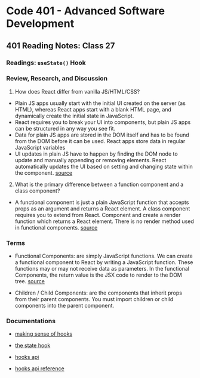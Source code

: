# Code 401 - Advanced Software Development

## 401 Reading Notes: Class 27

### Readings: `useState()` Hook

### Review, Research, and Discussion

1. How does React differ from vanilla JS/HTML/CSS?

  - Plain JS apps usually start with the initial UI created on the server (as HTML), whereas React apps start with a blank HTML page, and dynamically create the initial state in JavaScript.
 - React requires you to break your UI into components, but plain JS apps can be structured in any way you see fit.
 - Data for plain JS apps are stored in the DOM itself and has to be found from the DOM before it can be used. React apps store data in regular JavaScript variables
 - UI updates in plain JS have to happen by finding the DOM node to update and manually appending or removing elements. React automatically updates the UI based on setting and changing state within the component. [source](https://www.framer.com/blog/posts/react-vs-vanilla-js/)

2. What is the primary difference between a function component and a class component?
  
  - A functional component is just a plain JavaScript function that accepts props as an argument and returns a React element. A class component requires you to extend from React. Component and create a render function which returns a React element. There is no render method used in functional components. [source](https://www.geeksforgeeks.org/differences-between-functional-components-and-class-components-in-react/#:~:text=Functional%20Components-,Class%20Components,method%20used%20in%20functional%20components.)

### Terms

- Functional Components: are simply JavaScript functions. We can create a functional component to React by writing a JavaScript function. These functions may or may not receive data as parameters. In the functional Components, the return value is the JSX code to render to the DOM tree. [source](https://www.geeksforgeeks.org/reactjs-functional-components/)

- Children / Child Components: are the components that inherit props from their parent components. You must import children or child components into the parent component.

### Documentations

- [making sense of hooks](https://medium.com/@dan_abramov/making-sense-of-react-hooks-fdbde8803889)

- [the state hook](https://reactjs.org/docs/hooks-state.html)

- [hooks api](https://reactjs.org/docs/hooks-overview.html)

- [hooks api reference](https://reactjs.org/docs/hooks-reference.html)


